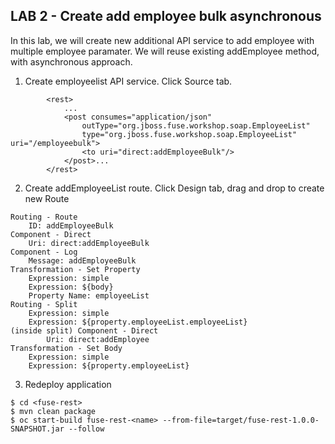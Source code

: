
## LAB 2 - Create add employee bulk asynchronous

In this lab, we will create new additional API service to add employee with multiple employee paramater. We will reuse existing addEmployee method, with asynchronous approach.

1. Create employeelist API service. Click Source tab.
```
        <rest>
            ...
            <post consumes="application/json" 
                outType="org.jboss.fuse.workshop.soap.EmployeeList"
                type="org.jboss.fuse.workshop.soap.EmployeeList" uri="/employeebulk">
                <to uri="direct:addEmployeeBulk"/>
            </post>...
        </rest>
```
2. Create addEmployeeList route. Click Design tab, drag and drop to create new Route
```
Routing - Route
	ID: addEmployeeBulk
Component - Direct
	Uri: direct:addEmployeeBulk
Component - Log
	Message: addEmployeeBulk
Transformation - Set Property
	Expression: simple
	Expression: ${body}
	Property Name: employeeList
Routing - Split
	Expression: simple
	Expression: ${property.employeeList.employeeList}
(inside split) Component - Direct
		Uri: direct:addEmployee
Transformation - Set Body
	Expression: simple
	Expression: ${property.employeeList}
```
3. Redeploy application
```
$ cd <fuse-rest>
$ mvn clean package
$ oc start-build fuse-rest-<name> --from-file=target/fuse-rest-1.0.0-SNAPSHOT.jar --follow
```

